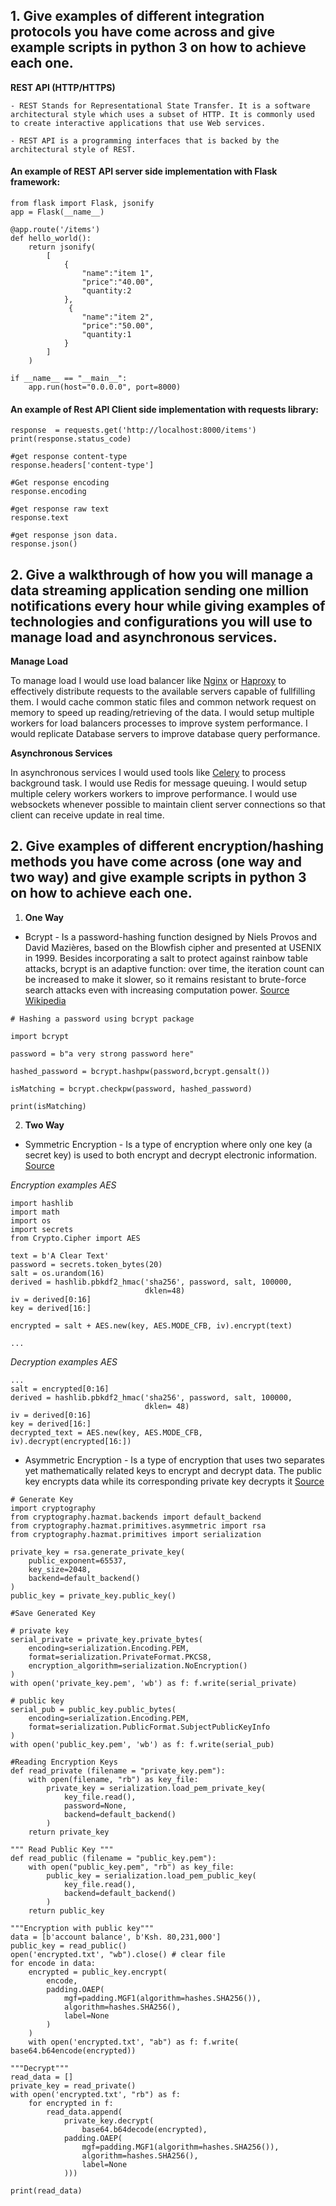 ## **1. Give examples of different integration protocols you have come across and give example scripts in python 3 on how to achieve each one.**

**REST API (HTTP/HTTPS)**
  ``` 
- REST Stands for Representational State Transfer. It is a software architectural style which uses a subset of HTTP. It is commonly used to create interactive applications that use Web services.
```
```
- REST API is a programming interfaces that is backed by the architectural style of REST.
   ```

#### An example of REST API server side implementation with Flask framework:

``` 
from flask import Flask, jsonify
app = Flask(__name__)

@app.route('/items')
def hello_world():
    return jsonify(
        [
            {
                "name":"item 1",
                "price":"40.00",
                "quantity:2
            },
             {
                "name":"item 2",
                "price":"50.00",
                "quantity:1
            }
        ]
    )

if __name__ == "__main__":
    app.run(host="0.0.0.0", port=8000)

```
#### An example of Rest API Client side implementation with requests library:

```
response  = requests.get('http://localhost:8000/items')
print(response.status_code)

#get response content-type
response.headers['content-type']

#Get response encoding
response.encoding

#get response raw text
response.text

#get response json data.
response.json()
```

## **2. Give a walkthrough of how you will manage a data streaming application sending one million notifications every hour while giving examples of technologies and configurations you will use to manage load and asynchronous services.**

**Manage Load**

To manage load I would use load balancer like [Nginx](https://www.nginx.com/) or [Haproxy](http://www.haproxy.org/) to effectively distribute requests to the available servers capable of fullfilling them.
I would cache common static files and common network request on memory to speed up reading/retrieving of the data.
I would setup multiple workers for load balancers processes to improve system performance.
I would replicate Database servers to improve database query performance. 

**Asynchronous Services**

In asynchronous services I would used tools like [Celery](https://docs.celeryproject.org/en/stable/getting-started/introduction.html) to process background task.
I would use Redis for message queuing.
I would setup multiple celery workers workers to improve performance.
I would use websockets whenever possible to maintain client server connections so that client can receive update in real time.


## **2. Give examples of different encryption/hashing methods you have come across (one way and two way) and give example scripts in python 3 on how to achieve each one.**

1. **One Way**
 - Bcrypt - Is a password-hashing function designed by Niels Provos and David Mazières, based on the Blowfish cipher and presented at USENIX in 1999. Besides incorporating a salt to protect against rainbow table attacks, bcrypt is an adaptive function: over time, the iteration count can be increased to make it slower, so it remains resistant to brute-force search attacks even with increasing computation power. [Source Wikipedia](https://en.wikipedia.org/wiki/Bcrypt)

 ```
 # Hashing a password using bcrypt package

import bcrypt

password = b"a very strong password here"

hashed_password = bcrypt.hashpw(password,bcrypt.gensalt())  

isMatching = bcrypt.checkpw(password, hashed_password)

print(isMatching)

 ```


2. **Two Way**
- Symmetric Encryption - Is a type of encryption where only one key (a secret key) is used to both encrypt and decrypt electronic information. [Source](https://www.cryptomathic.com/news-events/blog/symmetric-key-encryption-why-where-and-how-its-used-in-banking#:~:text=Symmetric%20encryption%20is%20a%20type,used%20in%20the%20decryption%20process.)

*Encryption examples AES*
```
import hashlib
import math
import os
import secrets
from Crypto.Cipher import AES

text = b'A Clear Text'
password = secrets.token_bytes(20)
salt = os.urandom(16)
derived = hashlib.pbkdf2_hmac('sha256', password, salt, 100000,
                              dklen=48)
iv = derived[0:16]
key = derived[16:]

encrypted = salt + AES.new(key, AES.MODE_CFB, iv).encrypt(text)

...
```
*Decryption examples AES*
```
...
salt = encrypted[0:16]
derived = hashlib.pbkdf2_hmac('sha256', password, salt, 100000,
                              dklen= 48)
iv = derived[0:16]
key = derived[16:]
decrypted_text = AES.new(key, AES.MODE_CFB, iv).decrypt(encrypted[16:])
```

- Asymmetric Encryption - Is a type of encryption that uses two separates yet mathematically related keys to encrypt and decrypt data. The public key encrypts data while its corresponding private key decrypts it [Source](https://sectigostore.com/blog/what-is-asymmetric-encryption-how-does-it-work/#:~:text=Asymmetric%20encryption%20is%20a%20type,cryptography%2C%20and%20asymmetric%20key%20encryption.)

```
# Generate Key
import cryptography
from cryptography.hazmat.backends import default_backend
from cryptography.hazmat.primitives.asymmetric import rsa
from cryptography.hazmat.primitives import serialization

private_key = rsa.generate_private_key(
    public_exponent=65537,
    key_size=2048,
    backend=default_backend()
)
public_key = private_key.public_key()

```
```
#Save Generated Key

# private key
serial_private = private_key.private_bytes(
    encoding=serialization.Encoding.PEM,
    format=serialization.PrivateFormat.PKCS8,
    encryption_algorithm=serialization.NoEncryption()
)
with open('private_key.pem', 'wb') as f: f.write(serial_private)
    
# public key
serial_pub = public_key.public_bytes(
    encoding=serialization.Encoding.PEM,
    format=serialization.PublicFormat.SubjectPublicKeyInfo
)
with open('public_key.pem', 'wb') as f: f.write(serial_pub)
```
```
#Reading Encryption Keys
def read_private (filename = "private_key.pem"):
    with open(filename, "rb") as key_file:
        private_key = serialization.load_pem_private_key(
            key_file.read(),
            password=None,
            backend=default_backend()
        )
    return private_key
                  
""" Read Public Key """
def read_public (filename = "public_key.pem"):
    with open("public_key.pem", "rb") as key_file:
        public_key = serialization.load_pem_public_key(
            key_file.read(),
            backend=default_backend()
        )
    return public_key
```

```
"""Encryption with public key"""
data = [b'account balance', b'Ksh. 80,231,000']
public_key = read_public()
open('encrypted.txt', "wb").close() # clear file
for encode in data:
    encrypted = public_key.encrypt(
        encode,
        padding.OAEP(
            mgf=padding.MGF1(algorithm=hashes.SHA256()),
            algorithm=hashes.SHA256(),
            label=None
        )
    )
    with open('encrypted.txt', "ab") as f: f.write( base64.b64encode(encrypted))
```

```
"""Decrypt"""
read_data = []
private_key = read_private()
with open('encrypted.txt', "rb") as f:
    for encrypted in f:
        read_data.append(
            private_key.decrypt(
                base64.b64decode(encrypted),
            padding.OAEP(
                mgf=padding.MGF1(algorithm=hashes.SHA256()),
                algorithm=hashes.SHA256(),
                label=None
            )))

print(read_data)
```

